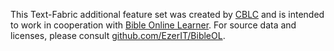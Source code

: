This Text-Fabric additional feature set was created by [CBLC](https://github.com/CenterBLC/NA) and is intended to work in cooperation with [Bible Online Learner](https://learner.bible/). For source data and licenses, please consult [github.com/EzerIT/BibleOL](https://github.com/EzerIT/BibleOL).
